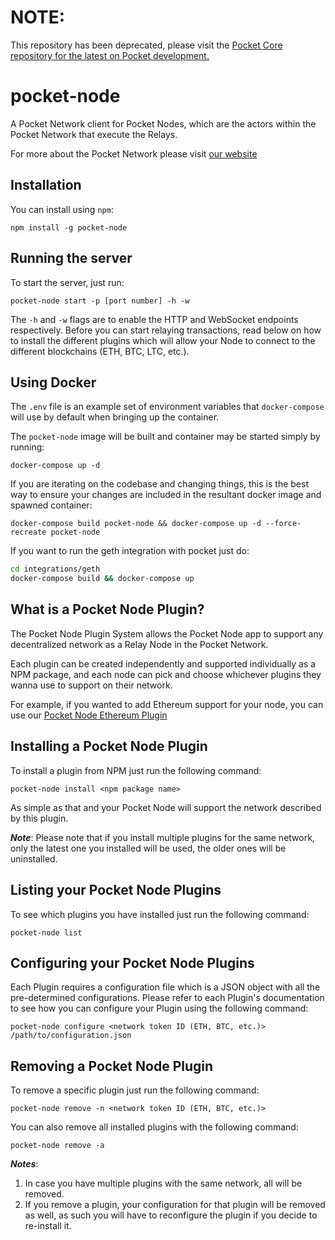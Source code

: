 # NOTE:
This repository has been deprecated, please visit the [Pocket Core repository for the latest on Pocket development.](https://github.com/pokt-network/pocket-core)

# pocket-node
A Pocket Network client for Pocket Nodes, which are the actors within the Pocket Network that execute the Relays.

For more about the Pocket Network please visit [our website](https://pokt.network)

## Installation
You can install using `npm`:

`npm install -g pocket-node`

## Running the server
To start the server, just run:

`pocket-node start -p [port number] -h -w`

The `-h` and `-w` flags are to enable the HTTP and WebSocket endpoints respectively. Before you can start relaying transactions, read below on how to install the different plugins which will allow your Node to connect to the different blockchains (ETH, BTC, LTC, etc.).

## Using Docker

The `.env` file is an example set of environment variables that `docker-compose` will use by default when bringing up the container.

The `pocket-node` image will be built and container may be started simply by running:

    docker-compose up -d

If you are iterating on the codebase and changing things, this is the best way to ensure your changes are included in the resultant docker image and spawned container:

    docker-compose build pocket-node && docker-compose up -d --force-recreate pocket-node

If you want to run the geth integration with pocket just do:

```bash
cd integrations/geth
docker-compose build && docker-compose up
```

## What is a Pocket Node Plugin?
The Pocket Node Plugin System allows the Pocket Node app to support any decentralized network as a Relay Node in the Pocket Network.

Each plugin can be created independently and supported individually as a NPM package, and each node can pick and choose whichever plugins they wanna use to support on their network.

For example, if you wanted to add Ethereum support for your node, you can use our [Pocket Node Ethereum Plugin](https://github.com/pokt-network/pnp-eth)

## Installing a Pocket Node Plugin
To install a plugin from NPM just run the following command:

`pocket-node install <npm package name>`

As simple as that and your Pocket Node will support the network described by this plugin.

***Note***: Please note that if you install multiple plugins for the same network, only the latest one you installed will be used, the older ones will be uninstalled.

## Listing your Pocket Node Plugins
To see which plugins you have installed just run the following command:

`pocket-node list`

## Configuring your Pocket Node Plugins
Each Plugin requires a configuration file which is a JSON object with all the pre-determined configurations. Please refer to each Plugin's documentation to see how you can configure your Plugin using the following command:

`pocket-node configure <network token ID (ETH, BTC, etc.)> /path/to/configuration.json`

## Removing a Pocket Node Plugin
To remove a specific plugin just run the following command:

`pocket-node remove -n <network token ID (ETH, BTC, etc.)>`

You can also remove all installed plugins with the following command:

`pocket-node remove -a`

***Notes***:

1. In case you have multiple plugins with the same network, all will be removed.
2. If you remove a plugin, your configuration for that plugin will be removed as well, as such you will have to reconfigure the plugin if you decide to re-install it.
